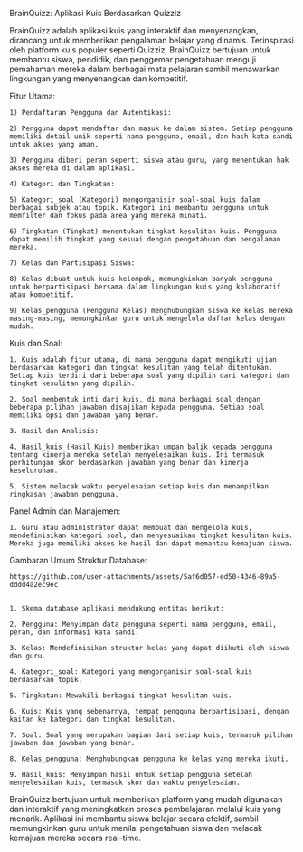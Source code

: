 BrainQuizz: Aplikasi Kuis Berdasarkan Quizziz

BrainQuizz adalah aplikasi kuis yang interaktif dan menyenangkan, dirancang untuk memberikan pengalaman belajar yang dinamis. Terinspirasi oleh platform kuis populer seperti Quizziz, BrainQuizz bertujuan untuk membantu siswa, pendidik, dan penggemar pengetahuan menguji pemahaman mereka dalam berbagai mata pelajaran sambil menawarkan lingkungan yang menyenangkan dan kompetitif.

Fitur Utama:
    
    1) Pendaftaran Pengguna dan Autentikasi:
       
    2) Pengguna dapat mendaftar dan masuk ke dalam sistem. Setiap pengguna memiliki detail unik seperti nama pengguna, email, dan hash kata sandi untuk akses yang aman.
       
    3) Pengguna diberi peran seperti siswa atau guru, yang menentukan hak akses mereka di dalam aplikasi.
       
    4) Kategori dan Tingkatan:
       
    5) Kategori_soal (Kategori) mengorganisir soal-soal kuis dalam berbagai subjek atau topik. Kategori ini membantu pengguna untuk memfilter dan fokus pada area yang mereka minati.
       
    6) Tingkatan (Tingkat) menentukan tingkat kesulitan kuis. Pengguna dapat memilih tingkat yang sesuai dengan pengetahuan dan pengalaman mereka.
       
    7) Kelas dan Partisipasi Siswa:
       
    8) Kelas dibuat untuk kuis kelompok, memungkinkan banyak pengguna untuk berpartisipasi bersama dalam lingkungan kuis yang kolaboratif atau kompetitif.
       
    9) Kelas_pengguna (Pengguna Kelas) menghubungkan siswa ke kelas mereka masing-masing, memungkinkan guru untuk mengelola daftar kelas dengan mudah.

Kuis dan Soal:
       
    1. Kuis adalah fitur utama, di mana pengguna dapat mengikuti ujian berdasarkan kategori dan tingkat kesulitan yang telah ditentukan. Setiap kuis terdiri dari beberapa soal yang dipilih dari kategori dan tingkat kesulitan yang dipilih.
       
    2. Soal membentuk inti dari kuis, di mana berbagai soal dengan beberapa pilihan jawaban disajikan kepada pengguna. Setiap soal memiliki opsi dan jawaban yang benar.
       
    3. Hasil dan Analisis:
       
    4. Hasil_kuis (Hasil Kuis) memberikan umpan balik kepada pengguna tentang kinerja mereka setelah menyelesaikan kuis. Ini termasuk perhitungan skor berdasarkan jawaban yang benar dan kinerja keseluruhan.
       
    5. Sistem melacak waktu penyelesaian setiap kuis dan menampilkan ringkasan jawaban pengguna.

Panel Admin dan Manajemen:

    1. Guru atau administrator dapat membuat dan mengelola kuis, mendefinisikan kategori soal, dan menyesuaikan tingkat kesulitan kuis. Mereka juga memiliki akses ke hasil dan dapat memantau kemajuan siswa.

Gambaran Umum Struktur Database:

    https://github.com/user-attachments/assets/5af6d057-ed50-4346-89a5-dddd4a2ec9ec


    1. Skema database aplikasi mendukung entitas berikut:
       
    2. Pengguna: Menyimpan data pengguna seperti nama pengguna, email, peran, dan informasi kata sandi.
       
    3. Kelas: Mendefinisikan struktur kelas yang dapat diikuti oleh siswa dan guru.
       
    4. Kategori_soal: Kategori yang mengorganisir soal-soal kuis berdasarkan topik.
       
    5. Tingkatan: Mewakili berbagai tingkat kesulitan kuis.
       
    6. Kuis: Kuis yang sebenarnya, tempat pengguna berpartisipasi, dengan kaitan ke kategori dan tingkat kesulitan.
       
    7. Soal: Soal yang merupakan bagian dari setiap kuis, termasuk pilihan jawaban dan jawaban yang benar.
       
    8. Kelas_pengguna: Menghubungkan pengguna ke kelas yang mereka ikuti.
       
    9. Hasil_kuis: Menyimpan hasil untuk setiap pengguna setelah menyelesaikan kuis, termasuk skor dan waktu penyelesaian.
       
BrainQuizz bertujuan untuk memberikan platform yang mudah digunakan dan interaktif yang meningkatkan proses pembelajaran melalui kuis yang menarik. Aplikasi ini membantu siswa belajar secara efektif, sambil memungkinkan guru untuk menilai pengetahuan siswa dan melacak kemajuan mereka secara real-time.
